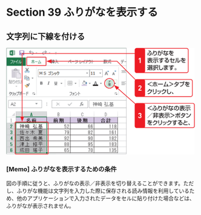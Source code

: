 # Section 39 ふりがなを表示する

## 文字列に下線を付ける

![](001.png)

### [Memo] ふりがなを表示するための条件

図の手順に従うと、ふりがなの表示／非表示を切り替えることができます。ただし、ふりがな機能は文字列を入力した際に保存される読み情報を利用しているため、他のアプリケーションで入力されたデータをセルに貼り付けた場合などは、ふりがなが表示されません。
